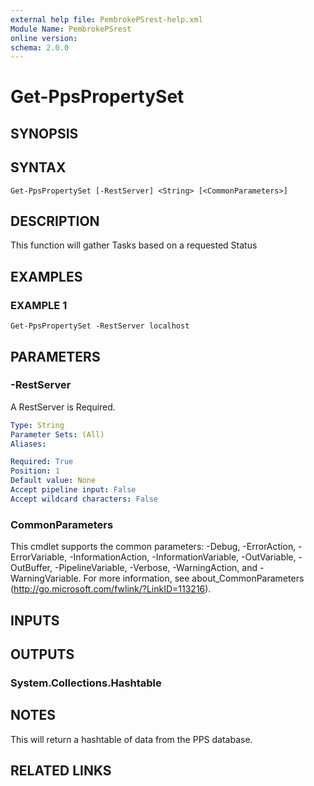 ```yaml
---
external help file: PembrokePSrest-help.xml
Module Name: PembrokePSrest
online version:
schema: 2.0.0
---
```


# Get-PpsPropertySet

## SYNOPSIS

## SYNTAX

```
Get-PpsPropertySet [-RestServer] <String> [<CommonParameters>]
```

## DESCRIPTION
This function will gather Tasks based on a requested Status

## EXAMPLES

### EXAMPLE 1
```
Get-PpsPropertySet -RestServer localhost
```

## PARAMETERS

### -RestServer
A RestServer is Required.

```yaml
Type: String
Parameter Sets: (All)
Aliases:

Required: True
Position: 1
Default value: None
Accept pipeline input: False
Accept wildcard characters: False
```

### CommonParameters
This cmdlet supports the common parameters: -Debug, -ErrorAction, -ErrorVariable, -InformationAction, -InformationVariable, -OutVariable, -OutBuffer, -PipelineVariable, -Verbose, -WarningAction, and -WarningVariable.
For more information, see about_CommonParameters (http://go.microsoft.com/fwlink/?LinkID=113216).

## INPUTS

## OUTPUTS

### System.Collections.Hashtable

## NOTES
This will return a hashtable of data from the PPS database.

## RELATED LINKS

